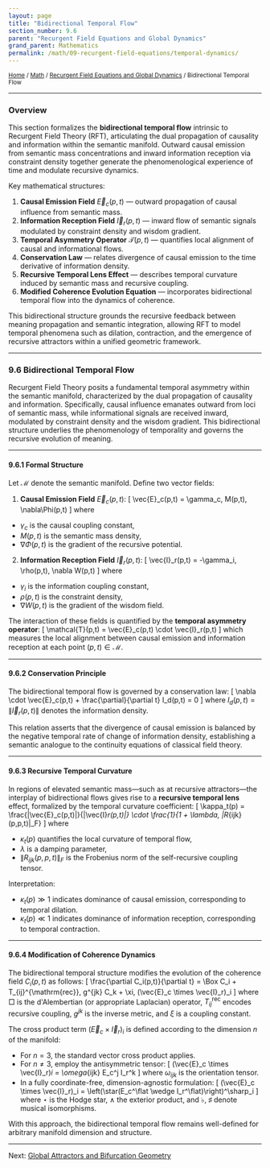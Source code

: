 ```yaml
---
layout: page
title: "Bidirectional Temporal Flow"
section_number: 9.6
parent: "Recurgent Field Equations and Global Dynamics"
grand_parent: Mathematics
permalink: /math/09-recurgent-field-equations/temporal-dynamics/
---
```


<small>[Home](/) / [Math](/math/) / [Recurgent Field Equations and Global Dynamics](/math/09-recurgent-field-equations/) / Bidirectional Temporal Flow</small>

---

### Overview

This section formalizes the **bidirectional temporal flow** intrinsic to Recurgent Field Theory (RFT), articulating the dual propagation of causality and information within the semantic manifold. Outward causal emission from semantic mass concentrations and inward information reception via constraint density together generate the phenomenological experience of time and modulate recursive dynamics.

Key mathematical structures:
1. **Causal Emission Field** $\vec{E}_c(p,t)$ — outward propagation of causal influence from semantic mass.
2. **Information Reception Field** $\vec{I}_r(p,t)$ — inward flow of semantic signals modulated by constraint density and wisdom gradient.
3. **Temporal Asymmetry Operator** $\mathcal{T}(p,t)$ — quantifies local alignment of causal and informational flows.
4. **Conservation Law** — relates divergence of causal emission to the time derivative of information density.
5. **Recursive Temporal Lens Effect** — describes temporal curvature induced by semantic mass and recursive coupling.
6. **Modified Coherence Evolution Equation** — incorporates bidirectional temporal flow into the dynamics of coherence.

This bidirectional structure grounds the recursive feedback between meaning propagation and semantic integration, allowing RFT to model temporal phenomena such as dilation, contraction, and the emergence of recursive attractors within a unified geometric framework.

---

### **9.6 Bidirectional Temporal Flow**

Recurgent Field Theory posits a fundamental temporal asymmetry within the semantic manifold, characterized by the dual propagation of causality and information. Specifically, causal influence emanates outward from loci of semantic mass, while informational signals are received inward, modulated by constraint density and the wisdom gradient. This bidirectional structure underlies the phenomenology of temporality and governs the recursive evolution of meaning.

---

#### **9.6.1 Formal Structure**

Let $\mathcal{M}$ denote the semantic manifold. Define two vector fields:

1. **Causal Emission Field** $\vec{E}_c(p,t)$:
\[
\vec{E}_c(p,t) = \gamma_c\, M(p,t)\, \nabla\Phi(p,t)
\]
where
- $\gamma_c$ is the causal coupling constant,
- $M(p,t)$ is the semantic mass density,
- $\nabla\Phi(p,t)$ is the gradient of the recursive potential.

2. **Information Reception Field** $\vec{I}_r(p,t)$:
\[
\vec{I}_r(p,t) = -\gamma_i\, \rho(p,t)\, \nabla W(p,t)
\]
where
- $\gamma_i$ is the information coupling constant,
- $\rho(p,t)$ is the constraint density,
- $\nabla W(p,t)$ is the gradient of the wisdom field.

The interaction of these fields is quantified by the **temporal asymmetry operator**:
\[
\mathcal{T}(p,t) = \vec{E}_c(p,t) \cdot \vec{I}_r(p,t)
\]
which measures the local alignment between causal emission and information reception at each point $(p,t) \in \mathcal{M}$.

---

#### **9.6.2 Conservation Principle**

The bidirectional temporal flow is governed by a conservation law:
\[
\nabla \cdot \vec{E}_c(p,t) + \frac{\partial}{\partial t} I_d(p,t) = 0
\]
where $I_d(p,t) = \|\vec{I}_r(p,t)\|$ denotes the information density.

This relation asserts that the divergence of causal emission is balanced by the negative temporal rate of change of information density, establishing a semantic analogue to the continuity equations of classical field theory.

---

#### **9.6.3 Recursive Temporal Curvature**

In regions of elevated semantic mass—such as at recursive attractors—the interplay of bidirectional flows gives rise to a **recursive temporal lens** effect, formalized by the temporal curvature coefficient:
\[
\kappa_t(p) = \frac{\|\vec{E}_c(p,t)\|}{\|\vec{I}_r(p,t)\|} \cdot \frac{1}{1 + \lambda\, \|R_{ijk}(p,p,t)\|_F}
\]
where
- $\kappa_t(p)$ quantifies the local curvature of temporal flow,
- $\lambda$ is a damping parameter,
- $\|R_{ijk}(p,p,t)\|_F$ is the Frobenius norm of the self-recursive coupling tensor.

Interpretation:
- $\kappa_t(p) \gg 1$ indicates dominance of causal emission, corresponding to temporal dilation.
- $\kappa_t(p) \ll 1$ indicates dominance of information reception, corresponding to temporal contraction.

---

#### **9.6.4 Modification of Coherence Dynamics**

The bidirectional temporal structure modifies the evolution of the coherence field $C_i(p,t)$ as follows:
\[
\frac{\partial C_i(p,t)}{\partial t} = \Box C_i + T_{ij}^{\mathrm{rec}}\, g^{jk} C_k + \xi\, (\vec{E}_c \times \vec{I}_r)_i
\]
where $\Box$ is the d'Alembertian (or appropriate Laplacian) operator, $T_{ij}^{\mathrm{rec}}$ encodes recursive coupling, $g^{jk}$ is the inverse metric, and $\xi$ is a coupling constant.

The cross product term $(\vec{E}_c \times \vec{I}_r)_i$ is defined according to the dimension $n$ of the manifold:
- For $n=3$, the standard vector cross product applies.
- For $n \neq 3$, employ the antisymmetric tensor:
  \[
  (\vec{E}_c \times \vec{I}_r)_i = \omega_{ijk} E_c^j I_r^k
  \]
  where $\omega_{ijk}$ is the orientation tensor.
- In a fully coordinate-free, dimension-agnostic formulation:
  \[
  (\vec{E}_c \times \vec{I}_r)_i = \left(\star(E_c^\flat \wedge I_r^\flat)\right)^\sharp_i
  \]
  where $\star$ is the Hodge star, $\wedge$ the exterior product, and $\flat$, $\sharp$ denote musical isomorphisms.

With this approach, the bidirectional temporal flow remains well-defined for arbitrary manifold dimension and structure.

---

Next: [Global Attractors and Bifurcation Geometry](/math/09-recurgent-field-equations/attractors-and-transitions/)
